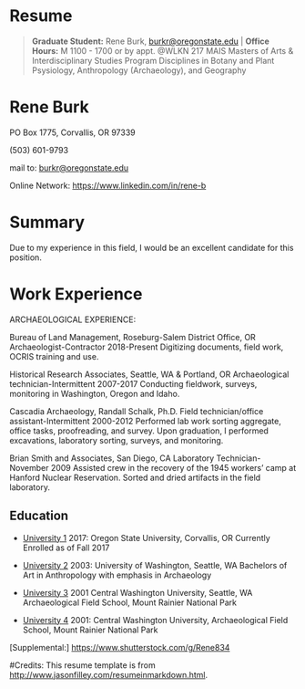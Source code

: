 # Resume
>
>**Graduate Student:** Rene Burk, burkr@oregonstate.edu | **Office Hours:** M 1100 - 1700 or by appt. @WLKN 217
>MAIS Masters of Arts &  Interdisciplinary Studies Program
>Disciplines in Botany and Plant Psysiology, Anthropology (Archaeology), and Geography
>
>
>
>
# Rene Burk

PO Box 1775, Corvallis, OR 97339

(503) 601-9793

mail to: burkr@oregonstate.edu

Online Network: https://www.linkedin.com/in/rene-b

# Summary

Due to my experience in this field, I would be an excellent candidate for this position.

# Work Experience

ARCHAEOLOGICAL EXPERIENCE:

Bureau of Land Management, Roseburg-Salem District Office, OR
Archaeologist-Contractor 2018-Present
Digitizing documents, field work, OCRIS training and use.

Historical Research Associates, Seattle, WA & Portland, OR
Archaeological technician-Intermittent 2007-2017
Conducting fieldwork, surveys, monitoring in Washington, Oregon and Idaho.

Cascadia Archaeology, Randall Schalk, Ph.D.
Field technician/office assistant-Intermittent 2000-2012
Performed lab work sorting aggregate, office tasks, proofreading, and survey.
Upon graduation, I performed excavations, laboratory sorting, surveys, and monitoring.

Brian Smith and Associates, San Diego, CA
Laboratory Technician- November 2009
Assisted crew in the recovery of the 1945 workers’ camp at Hanford Nuclear Reservation. Sorted and dried artifacts in the field laboratory.


## Education

* [University 1] 2017: Oregon State University, Corvallis, OR
Currently Enrolled as of Fall 2017

* [University 2] 2003: University of Washington, Seattle, WA
Bachelors of Art in Anthropology with emphasis in Archaeology

* [University 3] 2001 Central Washington University, Seattle, WA
Archaeological Field School,  Mount Rainier National Park

* [University 4] 2001: Central Washington University,
Archaeological Field School,  Mount Rainier National Park



[University 1]: https://oregonstate.edu/
[University 2]: https://www.washington.edu/
[University 3]: https://www.burkemuseum.org/
[University 4]: https://www.cwu.edu/

[Supplemental:] https://www.shutterstock.com/g/Rene834


#Credits: This resume template is from http://www.jasonfilley.com/resumeinmarkdown.html.
